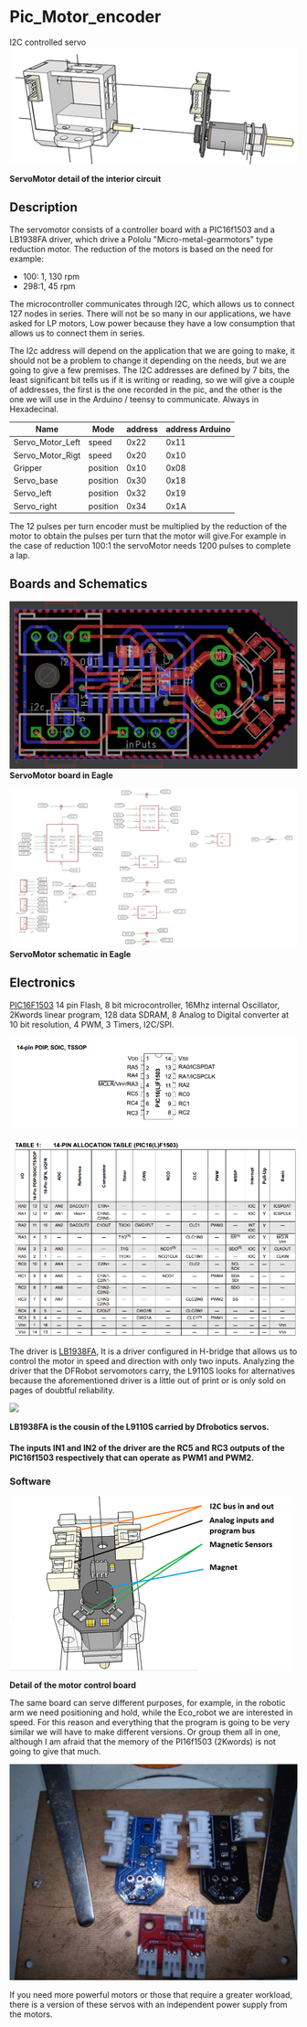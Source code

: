 # Pic_Motor_encoder
I2C controlled servo
![](./Electronics/pictures/detail_servo_00.png)
 
 **ServoMotor detail of the interior circuit** 

## Description ##
The servomotor consists of a controller board with a PIC16f1503 and a LB1938FA driver, which drive a Pololu &quot;Micro-metal-gearmotors&quot; type reduction motor. The reduction of the motors is based on the need for example:

- 100: 1, 130 rpm
- 298:1, 45 rpm

The microcontroller communicates through I2C, which allows us to connect 127 nodes in series. There will not be so many in our applications, we have asked for LP motors, Low power because they have a low consumption that allows us to connect them in series.

The I2c address will depend on the application that we are going to make, it should not be a problem to change it depending on the needs, but we are going to give a few premises. The I2C addresses are defined by 7 bits, the least significant bit tells us if it is writing or reading, so we will give a couple of addresses, the first is the one recorded in the pic, and the other is the one we will use in the Arduino / teensy to communicate. Always in Hexadecinal.


| Name            | Mode     | address | address Arduino |
| --------------- | -------- | --------| ----------------|
|Servo_Motor_Left |   speed  |   0x22  |       0x11      |
|Servo_Motor_Rigt |   speed  |   0x20  |       0x10      |
|Gripper          | position |   0x10  |       0x08      |
|Servo_base       | position |   0x30  |       0x18      |
|Servo_left       | position |   0x32  |       0x19      |
|Servo_right      | position |   0x34  |       0x1A      |


The 12 pulses per turn encoder must be multiplied by the reduction of the motor to obtain the pulses per turn that the motor will give.For example in the case of reduction 100:1 the servoMotor needs 1200 pulses to complete a lap.

## Boards and Schematics ##

![](./Electronics/pictures/board_0.png)
**ServoMotor board in Eagle**

![](./Electronics/pictures/sch_0.png)
**ServoMotor schematic in Eagle** 

## Electronics  

[PIC16F1503](http://ww1.microchip.com/downloads/en/DeviceDoc/40001607D.pdf) 14 pin Flash, 8 bit microcontroller, 16Mhz internal Oscillator, 2Kwords linear program, 128 data SDRAM, 8 Analog to Digital converter at 10 bit resolution, 4 PWM, 3 Timers, I2C/SPI.

![](./Electronics/pictures/pic16f1503.png)



![](./Electronics/pictures/pic16f1503_b.png)



The driver is [LB1938FA](https://www.dropbox.com/s/l5har1ai8nknbxs/LB1938FA.pdf?dl=0), It is a driver configured in H-bridge that allows us to control the motor in speed and direction with only two inputs. Analyzing the driver that the DFRobot servomotors carry, the L9110S looks for alternatives because the aforementioned driver is a little out of print or is only sold on pages of doubtful reliability.

 ![](./roseco/tree/main/Electronics/pictures/detail_driver_00.png)

 **LB1938FA is the cousin of the L9110S carried by Dfrobotics servos.** 

#### The inputs IN1 and IN2 of the driver are the RC5 and RC3 outputs of the PIC16f1503 respectively that can operate as PWM1 and PWM2.

####

### Software ###

 ![](./Electronics/pictures/detail_servo_01.png)
 
 **Detail of the motor control board** 

The same board can serve different purposes, for example, in the robotic arm we need positioning and hold, while the Eco\_robot we are interested in speed. For this reason and everything that the program is going to be very similar we will have to make different versions. Or group them all in one, although I am afraid that the memory of the PI16f1503 (2Kwords) is not going to give that much.



![](./Electronics/pictures/boards.jpg)

If you need more powerful motors or those that require a greater workload, there is a version of these servos with an independent power supply from the motors.
